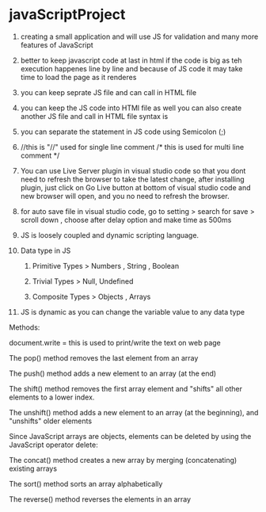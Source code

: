 # javaScriptProject
1. creating a small application and will use JS for validation and many more features of JavaScript

2. better to keep javascript code at last in html if the code is big as teh execution happenes line by line and because of JS code it may take time to load the page as it renderes

3. you can keep seprate JS file and can call in HTML file

4. you can keep the JS code into HTMl file as well you can also create another JS file and call in HTML file
syntax is 
<script src="myJSFile" type="text/javascript">
  </script>
  
5. you can separate the statement in JS code using Semicolon (;)

6. //this is "//" used for single line comment
        /*
        this is used for multi line comment
        */
        
7. You can use Live Server plugin in visual studio code so that you dont need to refresh the browser to take the latest change, after installing plugin, just click on Go Live button at bottom of visual studio code and new browser will open, and you no need to refresh the browser.

8. for auto save file in visual studio code, go to setting > search for save > scroll down , choose after delay option and make time as 500ms

9. JS is loosely coupled and dynamic scripting language.

10. Data type in JS

    1. Primitive Types > Numbers , String , Boolean
    
    2. Trivial Types > Null, Undefined
    
    3. Composite Types > Objects , Arrays
    
    
11. JS is dynamic as you can change the variable value to any data type 
  
Methods:

document.write = this is used to print/write the text on web page

The pop() method removes the last element from an array

The push() method adds a new element to an array (at the end)

The shift() method removes the first array element and "shifts" all other elements to a lower index.

The unshift() method adds a new element to an array (at the beginning), and "unshifts" older elements

Since JavaScript arrays are objects, elements can be deleted by using the JavaScript operator delete:

The concat() method creates a new array by merging (concatenating) existing arrays

The sort() method sorts an array alphabetically

The reverse() method reverses the elements in an array


